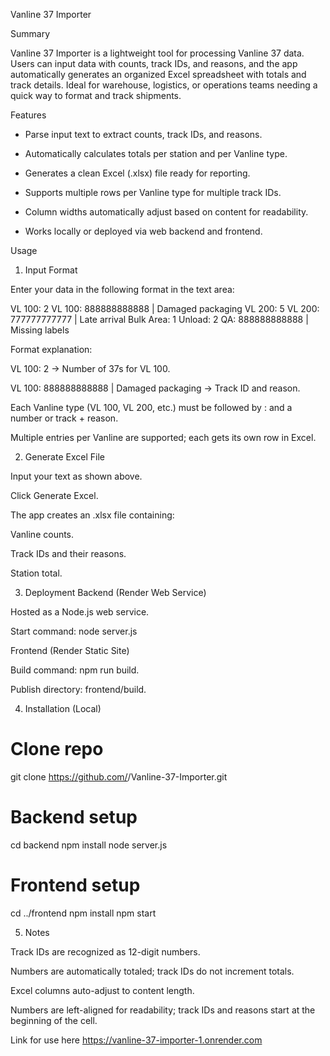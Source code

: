 Vanline 37 Importer

Summary

Vanline 37 Importer is a lightweight tool for processing Vanline 37 data. Users can input data with counts, track IDs, 
and reasons, and the app automatically generates an organized Excel spreadsheet with totals and track details. 
Ideal for warehouse, logistics, or operations teams needing a quick way to format and track shipments.

Features

- Parse input text to extract counts, track IDs, and reasons.

- Automatically calculates totals per station and per Vanline type.

- Generates a clean Excel (.xlsx) file ready for reporting.

- Supports multiple rows per Vanline type for multiple track IDs.

- Column widths automatically adjust based on content for readability.

- Works locally or deployed via web backend and frontend.

Usage
1. Input Format

Enter your data in the following format in the text area:

VL 100: 2
VL 100: 888888888888 | Damaged packaging
VL 200: 5
VL 200: 777777777777 | Late arrival
Bulk Area: 1
Unload: 2
QA: 888888888888 | Missing labels


Format explanation:

VL 100: 2 → Number of 37s for VL 100.

VL 100: 888888888888 | Damaged packaging → Track ID and reason.

Each Vanline type (VL 100, VL 200, etc.) must be followed by : and a number or track + reason.

Multiple entries per Vanline are supported; each gets its own row in Excel.

2. Generate Excel File

Input your text as shown above.

Click Generate Excel.

The app creates an .xlsx file containing:

Vanline counts.

Track IDs and their reasons.

Station total.

3. Deployment
Backend (Render Web Service)

Hosted as a Node.js web service.

Start command: node server.js

Frontend (Render Static Site)

Build command: npm run build.

Publish directory: frontend/build.

4. Installation (Local)

# Clone repo
git clone https://github.com/<your-username>/Vanline-37-Importer.git

# Backend setup
cd backend
npm install
node server.js

# Frontend setup
cd ../frontend
npm install
npm start

5. Notes

Track IDs are recognized as 12-digit numbers.

Numbers are automatically totaled; track IDs do not increment totals.

Excel columns auto-adjust to content length.

Numbers are left-aligned for readability; track IDs and reasons start at the beginning of the cell.


Link for use here https://vanline-37-importer-1.onrender.com
